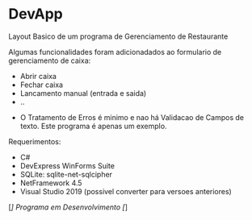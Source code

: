 # DevApp
Layout Basico de um programa de Gerenciamento de Restaurante

Algumas funcionalidades foram adicionadados ao formulario de gerenciamento de caixa:

- Abrir caixa
- Fechar caixa
- Lancamento manual (entrada e saida)
- ..

* O Tratamento de Erros é minimo e nao há Validacao de Campos de texto. Este programa é apenas um exemplo.

Requerimentos:

- C#
- DevExpress WinForms Suite
- SQLite: sqlite-net-sqlcipher
- NetFramework 4.5
- Visual Studio 2019 (possivel converter para versoes anteriores)

[*] Programa em Desenvolvimento [*]
